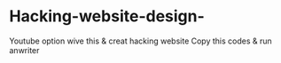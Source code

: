 # Hacking-website-design-
Youtube option wive this &amp; creat hacking website 
Copy this codes & run anwriter


